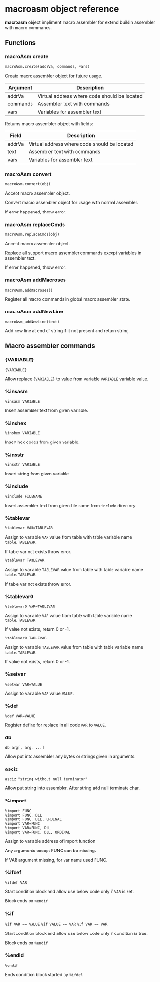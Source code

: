 # **macroasm** object reference

**macroasm** object impliment macro assembler for extend buildin assembler with macro commands.

## Functions

### macroAsm.create

``macroAsm.create(addrVa, commands, vars)``

Create macro assembler object for future usage.

| Argument  | Description |
| --------  | ----------- |
| addrVa    | Virtual address where code should be located |
| commands  | Assembler text with commands |
| vars      | Variables for assembler text |

Returns macro assembler object with fields:

| Field    | Description |
| -------- | ----------- |
| addrVa   | Virtual address where code should be located |
| text     | Assembler text with commands |
| vars     | Variables for assembler text |

### macroAsm.convert

``macroAsm.convert(obj)``

Accept macro assembler object.

Convert macro assembler object for usage with normal assembler.

If error happened, throw error.

### macroAsm.replaceCmds

``macroAsm.replaceCmds(obj)``

Accept macro assembler object.

Replace all support macro assembler commands except variables in assembler text.

If error happened, throw error.

### macroAsm.addMacroses

``macroAsm.addMacroses()``

Register all macro commands in global macro assembler state.

### macroAsm.addNewLine

``macroAsm_addNewLine(text)``

Add new line at end of string if it not present and return string.


## Macro assembler commands

### {VARIABLE}

``{VARIABLE}``

Allow replace ``{VARIABLE}`` to value from variable ``VARIABLE`` variable value.

### %insasm

``%insasm VARIABLE``

Insert assembler text from given variable.

### %inshex

``%inshex VARIABLE``

Insert hex codes from given variable.

### %insstr

``%insstr VARIABLE``

Insert string from given variable.

### %include

``%include FILENAME``

Insert assembler text from given file name from ``include`` directory.

### %tablevar

``%tablevar VAR=TABLEVAR``

Assign to variable ``VAR`` value from table with table variable name ``table.TABLEVAR``.

If table var not exists throw error.

``%tablevar TABLEVAR``

Assign to variable ``TABLEVAR`` value from table with table variable name ``table.TABLEVAR``.

If table var not exists throw error.

### %tablevar0

``%tablevar0 VAR=TABLEVAR``

Assign to variable ``VAR`` value from table with table variable name ``table.TABLEVAR``

If value not exists, return 0 or -1.

``%tablevar0 TABLEVAR``

Assign to variable ``TABLEVAR`` value from table with table variable name ``table.TABLEVAR``.

If value not exists, return 0 or -1.

### %setvar

``%setvar VAR=VALUE``

Assign to variable ``VAR`` value ``VALUE``.

### %def

``%def VAR=VALUE``

Register define for replace in all code ``VAR`` to ``VALUE``.

### db

``db arg[, arg, ...]``

Allow put into assembler any bytes or strings given in arguments.


### asciz

``asciz "string without null terminator"``

Allow put string into assembler. After string add null terminate char.

### %import

```
%import FUNC
%import FUNC, DLL
%import FUNC, DLL, ORDINAL
%import VAR=FUNC
%import VAR=FUNC, DLL
%import VAR=FUNC, DLL, ORDINAL
```

Assign to variable address of import function

Any arguments except FUNC can be missing.

If VAR argument missing, for var name used FUNC.


### %ifdef

``%ifdef VAR``

Start condition block and allow use below code only if ``VAR`` is set.

Block ends on ``%endif``


### %if

``%if VAR == VALUE``
``%if VALUE == VAR``
``%if VAR == VAR``

Start condition block and allow use below code only if condition is true.

Block ends on ``%endif``


### %endid

``%endif``

Ends condition block started by ``%ifdef``.
